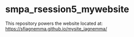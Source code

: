 # smpa_rsession5_mywebsite

This repository powers the website located at:
https://sfiagnemma.github.io/mysite_iagnemma/
